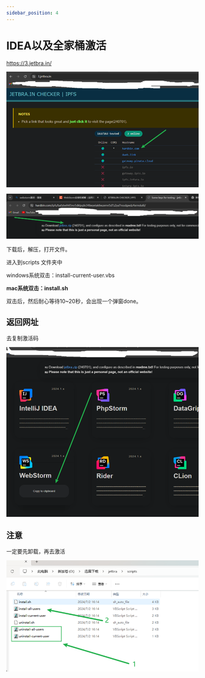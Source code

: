 ```yaml
---
sidebar_position: 4
---
```


# IDEA以及全家桶激活

https://3.jetbra.in/

![image-20240725180241987]( ./img/IDEA/image-20240725180241987.png)

![image-20240725180256486](./img/IDEA/image-20240725180256486.png)

下载后，解压，打开文件。

进入到scripts 文件夹中

windows系统双击：install-current-user.vbs

**mac系统双击：install.sh**

双击后，然后耐心等待10~20秒，会出现一个弹窗done。



## 返回网址

去复制激活码

![image-20240725180356956](./img/IDEA/image-20240725180356956.png)

## 注意

一定要先卸载，再去激活

![image-20240725180503135](./img/IDEA/image-20240725180503135.png)
